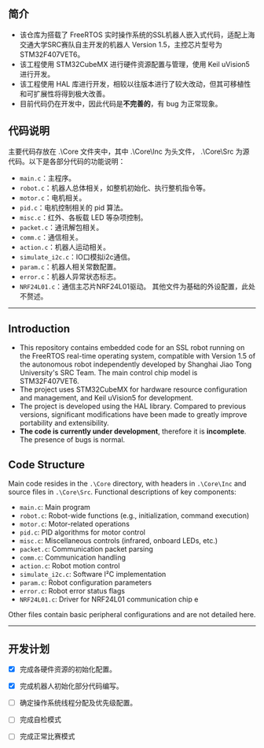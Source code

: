 ## 简介
- 该仓库为搭载了 FreeRTOS 实时操作系统的SSL机器人嵌入式代码，适配上海交通大学SRC赛队自主开发的机器人 Version 1.5，主控芯片型号为STM32F407VET6。
- 该工程使用 STM32CubeMX 进行硬件资源配置与管理，使用 Keil uVision5 进行开发。
- 该工程使用 HAL 库进行开发，相较以往版本进行了较大改动，但其可移植性和可扩展性将得到极大改善。
- 目前代码仍在开发中，因此代码是**不完善的**，有 bug 为正常现象。

## 代码说明
主要代码存放在 .\Core 文件夹中，其中 .\Core\Inc 为头文件， .\Core\Src 为源代码。以下是各部分代码的功能说明：
- `main.c`：主程序。
- `robot.c`：机器人总体相关，如整机初始化、执行整机指令等。
- `motor.c`：电机相关。
- `pid.c`：电机控制相关的 pid 算法。
- `misc.c`：红外、各板载 LED 等杂项控制。
- `packet.c`：通讯解包相关。
- `comm.c`：通信相关。
- `action.c`：机器人运动相关。
- `simulate_i2c.c`：IO口模拟i2c通信。
- `param.c`：机器人相关常数配置。
- `error.c`：机器人异常状态标志。
- `NRF24L01.c`：通信主芯片NRF24L01驱动。
其他文件为基础的外设配置，此处不赘述。
---
## Introduction
- This repository contains embedded code for an SSL robot running on the FreeRTOS real-time operating system, compatible with Version 1.5 of the autonomous robot independently developed by Shanghai Jiao Tong University's SRC Team. The main control chip model is STM32F407VET6.
- The project uses STM32CubeMX for hardware resource configuration and management, and Keil uVision5 for development.
- The project is developed using the HAL library. Compared to previous versions, significant modifications have been made to greatly improve portability and extensibility.
- **The code is currently under development**, therefore it is **incomplete**. The presence of bugs is normal.

## Code Structure
Main code resides in the `.\Core` directory, with headers in `.\Core\Inc` and source files in `.\Core\Src`. Functional descriptions of key components:

- `main.c`: Main program  
- `robot.c`: Robot-wide functions (e.g., initialization, command execution)  
- `motor.c`: Motor-related operations  
- `pid.c`: PID algorithms for motor control  
- `misc.c`: Miscellaneous controls (infrared, onboard LEDs, etc.)  
- `packet.c`: Communication packet parsing  
- `comm.c`: Communication handling  
- `action.c`: Robot motion control  
- `simulate_i2c.c`: Software I²C implementation  
- `param.c`: Robot configuration parameters  
- `error.c`: Robot error status flags  
- `NRF24L01.c`: Driver for NRF24L01 communication chip  e  

Other files contain basic peripheral configurations and are not detailed here.

---
## 开发计划
- [x] 完成各硬件资源的初始化配置。
- [x] 完成机器人初始化部分代码编写。
- [ ] 确定操作系统线程分配及优先级配置。
- [ ] 完成自检模式
- [ ] 完成正常比赛模式

